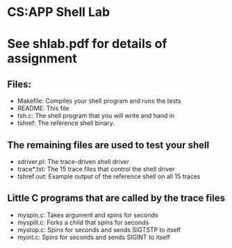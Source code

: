 # CS:APP Shell Lab

# See shlab.pdf for details of assignment

## Files:
* Makefile: Compiles your shell program and runs the tests
* README: This file
* tsh.c: The shell program that you will write and hand in
* tshref: The reference shell binary.

## The remaining files are used to test your shell
* sdriver.pl: The trace-driven shell driver
* trace*.txt: The 15 trace files that control the shell driver
* tshref.out: Example output of the reference shell on all 15 traces

## Little C programs that are called by the trace files
* myspin.c: Takes argument <n> and spins for <n> seconds
* mysplit.c: Forks a child that spins for <n> seconds
* mystop.c: Spins for <n> seconds and sends SIGTSTP to itself
* myint.c: Spins for <n> seconds and sends SIGINT to itself

